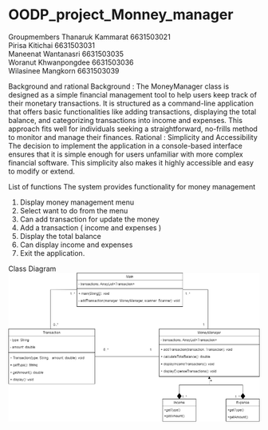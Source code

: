 # OODP_project_Monney_manager

Groupmembers
Thanaruk Kammarat 6631503021  
Pirisa Kitichai 6631503031  
Maneenat Wantanasri 6631503035  
Woranut Khwanpongdee 6631503036  
Wilasinee Mangkorn 6631503039  

Background and rational
Background : The MoneyManager class is designed as a simple financial management tool to help users keep 
track of their monetary transactions. It is structured as a command-line application that offers basic functionalities
like adding transactions, displaying the total balance, and categorizing transactions into income and expenses. 
This approach fits well for individuals seeking a straightforward, no-frills method to monitor and manage their 
finances.
Rational : Simplicity and Accessibility The decision to implement the application in a console-based interface 
ensures that it is simple enough for users unfamiliar with more complex financial software. This simplicity also 
makes it highly accessible and easy to modify or extend.

List of functions
The system provides functionality for money management
1. Display money management menu
2. Select want to do from the menu
3. Can add transaction for update the money
4. Add a transaction ( income and expenses ) 
5. Display the total balance
6. Can display income and expenses 
7. Exit the application. 

Class Diagram  
![Diagram](photo/pjood.drawio.png)